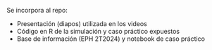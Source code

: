 Se incorpora al repo:
- Presentación (diapos) utilizada en los videos
- Código en R de la simulación y caso práctico expuestos
- Base de información (EPH 2T2024) y notebook de caso práctico
